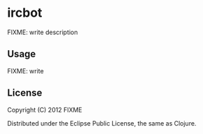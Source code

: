 # ircbot

FIXME: write description

## Usage

FIXME: write

## License

Copyright (C) 2012 FIXME

Distributed under the Eclipse Public License, the same as Clojure.
